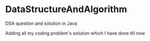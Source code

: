 # DataStructureAndAlgorithm
DSA question and solution in Java

Adding all my coding problem's solution which I have done till now
